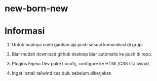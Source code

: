 # new-born-new

# Informasi
1) Untuk buatnya nanti gantian aja push sesuai komunikasi di grup.

2) Biar mudah download github desktop biar automatis ke push di repo.

3) Plugins Figma Dev pake Locofy, configure ke HTML/CSS (Tailwind)

3) Ingat install tailwind css dulu sebelum dikerjakan.
